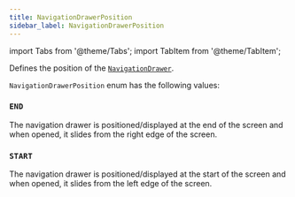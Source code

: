 ```yaml
---
title: NavigationDrawerPosition
sidebar_label: NavigationDrawerPosition
---
```


import Tabs from '@theme/Tabs';
import TabItem from '@theme/TabItem';

Defines the position of the [`NavigationDrawer`](/docs/controls/navigationdrawer).

`NavigationDrawerPosition` enum has the following values:

### `END`

The navigation drawer is positioned/displayed at the end of the screen and when opened, it slides from the right edge of
the screen.

### `START`

The navigation drawer is positioned/displayed at the start of the screen and when opened, it slides from the left edge
of the screen.

